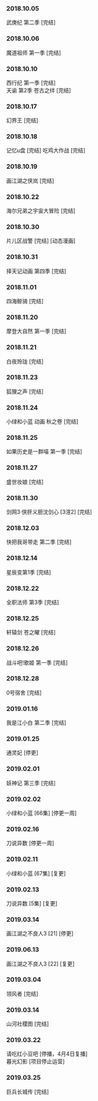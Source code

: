 
### 2018.10.05 
武庚纪 第二季  [完结]
### 2018.10.06
魔道祖师 第一季  [完结]
### 2018.10.10
西行纪 第一季  [完结]  
天谕 第2季 苍古之绊  [完结]  
### 2018.10.17
幻界王  [完结]  
### 2018.10.18
记忆u盘  [完结]
吃鸡大作战  [完结]

### 2018.10.19
画江湖之侠岚  [完结]   
### 2018.10.22
海尔兄弟之宇宙大冒险  [完结]  

### 2018.10.30
片儿区战警  [完结]  [动态漫画]  
### 2018.10.31
择天记动画 第四季  [完结]  

### 2018.11.01
四海鲸骑  [完结]  
### 2018.11.20
摩登大自然 第一季  [完结]  
### 2018.11.21
白夜玲珑  [完结] 

### 2018.11.23
狐狸之声  [完结]  
### 2018.11.24
小绿和小蓝 动画 秋之卷  [完结]  
### 2018.11.25
如果历史是一群喵  第一季  [完结]  

### 2018.11.27
盛世妆娘  [完结]  
### 2018.11.30
剑网3·侠肝义胆沈剑心  [3渲2]  [完结]  
 

### 2018.12.03 
快把我哥带走 第二季  [完结]   
### 2018.12.14
星辰变第1季  [完结] 
### 2018.12.22
全职法师 第3季  [完结]  

### 2018.12.25
轩辕剑 苍之曜  [完结]  
### 2018.12.26 
战斗吧!歌姬 第一季  [完结]

### 2018.12.28
0号宿舍  [完结]  


### 2019.01.16
我是江小白 第二季  [完结]


### 2019.01.25
通灵妃  [停更]

### 2019.02.01
妖神记 第三季  [完结]  
### 2019.02.02
小绿和小蓝  [66集]  [停更一周]


### 2019.02.16
刀说异数  [停更一周]
### 2019.02.11
小绿和小蓝  [67集]  [复更]


### 2019.02.13
刀说异数  [5集]  [复更]


### 2019.03.14
画江湖之不良人3  [21]  [停更]


### 2019.06.13
画江湖之不良人3  [22]  [复更]

### 2019.03.04

领风者  [完结]

### 2019.03.14 
山河社稷图  [完结]

### 2019.03.22
请吃红小豆吧  [停播，4月4日复播]  
暮光幻影  [项目停止运营]  

### 2019.03.25
巨兵长城传  [完结]